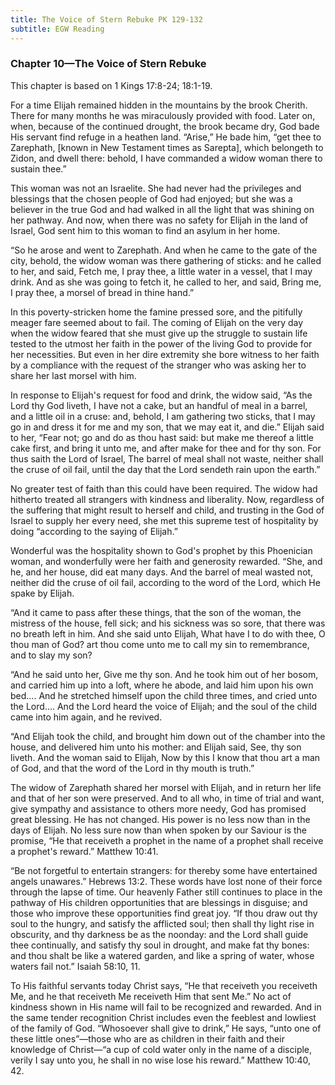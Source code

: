 ```yaml
---
title: The Voice of Stern Rebuke PK 129-132
subtitle: EGW Reading
---
```


### Chapter 10—The Voice of Stern Rebuke

This chapter is based on 1 Kings 17:8-24; 18:1-19.

For a time Elijah remained hidden in the mountains by the brook Cherith. There for many months he was miraculously provided with food. Later on, when, because of the continued drought, the brook became dry, God bade His servant find refuge in a heathen land. “Arise,” He bade him, “get thee to Zarephath, \[known in New Testament times as Sarepta\], which belongeth to Zidon, and dwell there: behold, I have commanded a widow woman there to sustain thee.”

This woman was not an Israelite. She had never had the privileges and blessings that the chosen people of God had enjoyed; but she was a believer in the true God and had walked in all the light that was shining on her pathway. And now, when there was no safety for Elijah in the land of Israel, God sent him to this woman to find an asylum in her home.

“So he arose and went to Zarephath. And when he came to the gate of the city, behold, the widow woman was there gathering of sticks: and he called to her, and said, Fetch me, I pray thee, a little water in a vessel, that I may drink. And as she was going to fetch it, he called to her, and said, Bring me, I pray thee, a morsel of bread in thine hand.”

In this poverty-stricken home the famine pressed sore, and the pitifully meager fare seemed about to fail. The coming of Elijah on the very day when the widow feared that she must give up the struggle to sustain life tested to the utmost her faith in the power of the living God to provide for her necessities. But even in her dire extremity she bore witness to her faith by a compliance with the request of the stranger who was asking her to share her last morsel with him.

In response to Elijah's request for food and drink, the widow said, “As the Lord thy God liveth, I have not a cake, but an handful of meal in a barrel, and a little oil in a cruse: and, behold, I am gathering two sticks, that I may go in and dress it for me and my son, that we may eat it, and die.” Elijah said to her, “Fear not; go and do as thou hast said: but make me thereof a little cake first, and bring it unto me, and after make for thee and for thy son. For thus saith the Lord of Israel, The barrel of meal shall not waste, neither shall the cruse of oil fail, until the day that the Lord sendeth rain upon the earth.”

No greater test of faith than this could have been required. The widow had hitherto treated all strangers with kindness and liberality. Now, regardless of the suffering that might result to herself and child, and trusting in the God of Israel to supply her every need, she met this supreme test of hospitality by doing “according to the saying of Elijah.”

Wonderful was the hospitality shown to God's prophet by this Phoenician woman, and wonderfully were her faith and generosity rewarded. “She, and he, and her house, did eat many days. And the barrel of meal wasted not, neither did the cruse of oil fail, according to the word of the Lord, which He spake by Elijah.

“And it came to pass after these things, that the son of the woman, the mistress of the house, fell sick; and his sickness was so sore, that there was no breath left in him. And she said unto Elijah, What have I to do with thee, O thou man of God? art thou come unto me to call my sin to remembrance, and to slay my son?

“And he said unto her, Give me thy son. And he took him out of her bosom, and carried him up into a loft, where he abode, and laid him upon his own bed.... And he stretched himself upon the child three times, and cried unto the Lord.... And the Lord heard the voice of Elijah; and the soul of the child came into him again, and he revived.

“And Elijah took the child, and brought him down out of the chamber into the house, and delivered him unto his mother: and Elijah said, See, thy son liveth. And the woman said to Elijah, Now by this I know that thou art a man of God, and that the word of the Lord in thy mouth is truth.”

The widow of Zarephath shared her morsel with Elijah, and in return her life and that of her son were preserved. And to all who, in time of trial and want, give sympathy and assistance to others more needy, God has promised great blessing. He has not changed. His power is no less now than in the days of Elijah. No less sure now than when spoken by our Saviour is the promise, “He that receiveth a prophet in the name of a prophet shall receive a prophet's reward.” Matthew 10:41.

“Be not forgetful to entertain strangers: for thereby some have entertained angels unawares.” Hebrews 13:2. These words have lost none of their force through the lapse of time. Our heavenly Father still continues to place in the pathway of His children opportunities that are blessings in disguise; and those who improve these opportunities find great joy. “If thou draw out thy soul to the hungry, and satisfy the afflicted soul; then shall thy light rise in obscurity, and thy darkness be as the noonday: and the Lord shall guide thee continually, and satisfy thy soul in drought, and make fat thy bones: and thou shalt be like a watered garden, and like a spring of water, whose waters fail not.” Isaiah 58:10, 11.

To His faithful servants today Christ says, “He that receiveth you receiveth Me, and he that receiveth Me receiveth Him that sent Me.” No act of kindness shown in His name will fail to be recognized and rewarded. And in the same tender recognition Christ includes even the feeblest and lowliest of the family of God. “Whosoever shall give to drink,” He says, “unto one of these little ones”—those who are as children in their faith and their knowledge of Christ—“a cup of cold water only in the name of a disciple, verily I say unto you, he shall in no wise lose his reward.” Matthew 10:40, 42.